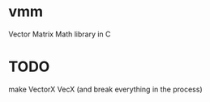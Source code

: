 # vmm
Vector Matrix Math library in C

# TODO
make VectorX VecX (and break everything in the process)